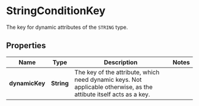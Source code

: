 

# StringConditionKey

The key for dynamic attributes of the `STRING` type.

## Properties

| Name | Type | Description | Notes |
|------------ | ------------- | ------------- | -------------|
|**dynamicKey** | **String** | The key of the attribute, which need dynamic keys.   Not applicable otherwise, as the attibute itself acts as a key. |  |



